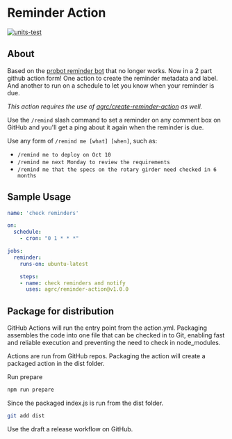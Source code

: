 # Reminder Action

[![units-test](https://github.com/agrc/reminder-action/actions/workflows/test.yml/badge.svg)](https://github.com/agrc/reminder-action/actions/workflows/test.yml)

## About

Based on the [probot reminder bot](https://github.com/probot/reminders/) that no longer works. Now in a 2 part github action form! One action to create the reminder metadata and label. And another to run on a schedule to let you know when your reminder is due.

_This action requires the use of [agrc/create-reminder-action](https://github.com/agrc/create-reminder-action) as well._

Use the `/remind` slash command to set a reminder on any comment box on GitHub and you'll get a ping about it again when the reminder is due.

Use any form of `/remind me [what] [when]`, such as:

- `/remind me to deploy on Oct 10`
- `/remind me next Monday to review the requirements`
- `/remind me that the specs on the rotary girder need checked in 6 months`

## Sample Usage

```yml
name: 'check reminders'

on:
  schedule:
    - cron: "0 1 * * *"

jobs:
  reminder:
    runs-on: ubuntu-latest

    steps:
    - name: check reminders and notify
      uses: agrc/reminder-action@v1.0.0
```

## Package for distribution

GitHub Actions will run the entry point from the action.yml. Packaging assembles the code into one file that can be checked in to Git, enabling fast and reliable execution and preventing the need to check in node_modules.

Actions are run from GitHub repos.  Packaging the action will create a packaged action in the dist folder.

Run prepare

```bash
npm run prepare
```

Since the packaged index.js is run from the dist folder.

```bash
git add dist
```

Use the draft a release workflow on GitHub.
